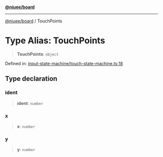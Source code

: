 [**@niuee/board**](../README.md)

***

[@niuee/board](../globals.md) / TouchPoints

# Type Alias: TouchPoints

> **TouchPoints**: `object`

Defined in: [input-state-machine/touch-state-machine.ts:18](https://github.com/niuee/board/blob/e6c1edcccf6525a0cc9088782c7c4653e837f533/src/input-state-machine/touch-state-machine.ts#L18)

## Type declaration

### ident

> **ident**: `number`

### x

> **x**: `number`

### y

> **y**: `number`
